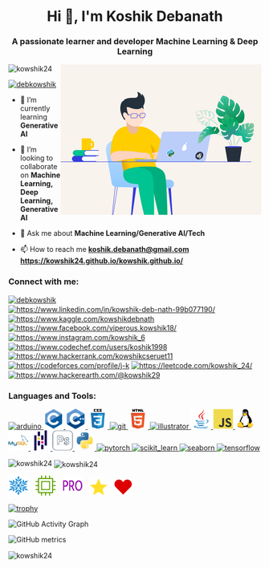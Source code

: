  <!--![MasterHead height="20"](Python-Web-Development.gif)!-->
<h1 align="center">Hi 👋, I'm Koshik Debanath</h1>

<h3 align="center">A passionate learner and developer Machine Learning & Deep Learning</h3>
<img align="right" alt="Coding" width="400" src="image_processing20210909-29286-dr58yz.gif">
<p align="left"> <img src="https://komarev.com/ghpvc/?username=kowshik24&label=Profile%20views&color=0e75b6&style=flat" alt="kowshik24" /> </p>

<p align="left"> <a href="https://twitter.com/debkowshik" target="blank"><img src="https://img.shields.io/twitter/follow/debkowshik?logo=twitter&style=for-the-badge" alt="debkowshik" /></a> </p>

- 🌱 I’m currently learning **Generative AI**

- 👯 I’m looking to collaborate on **Machine Learning, Deep Learning, Generative AI**

- 💬 Ask me about **Machine Learning/Generative AI/Tech**

- 📫 How to reach me **koshik.debanath@gmail.com https://kowshik24.github.io/kowshik.github.io/**

<h3 align="left">Connect with me:</h3>
<p align="left">
<a href="https://twitter.com/debkowshik" target="blank"><img align="center" src="https://raw.githubusercontent.com/rahuldkjain/github-profile-readme-generator/master/src/images/icons/Social/twitter.svg" alt="debkowshik" height="30" width="40" /></a>
<a href="https://linkedin.com/in/https://www.linkedin.com/in/kowshik-deb-nath-99b077190/" target="blank"><img align="center" src="https://raw.githubusercontent.com/rahuldkjain/github-profile-readme-generator/master/src/images/icons/Social/linked-in-alt.svg" alt="https://www.linkedin.com/in/kowshik-deb-nath-99b077190/" height="30" width="40" /></a>
<a href="https://kaggle.com/https://www.kaggle.com/kowshikdebnath" target="blank"><img align="center" src="https://raw.githubusercontent.com/rahuldkjain/github-profile-readme-generator/master/src/images/icons/Social/kaggle.svg" alt="https://www.kaggle.com/kowshikdebnath" height="30" width="40" /></a>
<a href="https://fb.com/https://www.facebook.com/viperous.kowshik18/" target="blank"><img align="center" src="https://raw.githubusercontent.com/rahuldkjain/github-profile-readme-generator/master/src/images/icons/Social/facebook.svg" alt="https://www.facebook.com/viperous.kowshik18/" height="30" width="40" /></a>
<a href="https://instagram.com/https://www.instagram.com/kowshik_6" target="blank"><img align="center" src="https://raw.githubusercontent.com/rahuldkjain/github-profile-readme-generator/master/src/images/icons/Social/instagram.svg" alt="https://www.instagram.com/kowshik_6" height="30" width="40" /></a>
<a href="https://www.codechef.com/users/https://www.codechef.com/users/koshik1998" target="blank"><img align="center" src="https://cdn.jsdelivr.net/npm/simple-icons@3.1.0/icons/codechef.svg" alt="https://www.codechef.com/users/koshik1998" height="30" width="40" /></a>
<a href="https://www.hackerrank.com/https://www.hackerrank.com/kowshikcseruet11" target="blank"><img align="center" src="https://raw.githubusercontent.com/rahuldkjain/github-profile-readme-generator/master/src/images/icons/Social/hackerrank.svg" alt="https://www.hackerrank.com/kowshikcseruet11" height="30" width="40" /></a>
<a href="https://codeforces.com/profile/https://codeforces.com/profile/j-k" target="blank"><img align="center" src="https://raw.githubusercontent.com/rahuldkjain/github-profile-readme-generator/master/src/images/icons/Social/codeforces.svg" alt="https://codeforces.com/profile/j-k" height="30" width="40" /></a>
<a href="https://www.leetcode.com/https://leetcode.com/kowshik_24/" target="blank"><img align="center" src="https://raw.githubusercontent.com/rahuldkjain/github-profile-readme-generator/master/src/images/icons/Social/leet-code.svg" alt="https://leetcode.com/kowshik_24/" height="30" width="40" /></a>
<a href="https://www.hackerearth.com/https://www.hackerearth.com/@kowshik29" target="blank"><img align="center" src="https://raw.githubusercontent.com/rahuldkjain/github-profile-readme-generator/master/src/images/icons/Social/hackerearth.svg" alt="https://www.hackerearth.com/@kowshik29" height="30" width="40" /></a>
</p>

<h3 align="left">Languages and Tools:</h3>
<p align="left"> <a href="https://www.arduino.cc/" target="_blank" rel="noreferrer"> <img src="https://cdn.worldvectorlogo.com/logos/arduino-1.svg" alt="arduino" width="40" height="40"/> </a> <a href="https://www.cprogramming.com/" target="_blank" rel="noreferrer"> <img src="https://raw.githubusercontent.com/devicons/devicon/master/icons/c/c-original.svg" alt="c" width="40" height="40"/> </a> <a href="https://www.w3schools.com/cpp/" target="_blank" rel="noreferrer"> <img src="https://raw.githubusercontent.com/devicons/devicon/master/icons/cplusplus/cplusplus-original.svg" alt="cplusplus" width="40" height="40"/> </a> <a href="https://www.w3schools.com/css/" target="_blank" rel="noreferrer"> <img src="https://raw.githubusercontent.com/devicons/devicon/master/icons/css3/css3-original-wordmark.svg" alt="css3" width="40" height="40"/> </a> <a href="https://git-scm.com/" target="_blank" rel="noreferrer"> <img src="https://www.vectorlogo.zone/logos/git-scm/git-scm-icon.svg" alt="git" width="40" height="40"/> </a> <a href="https://www.w3.org/html/" target="_blank" rel="noreferrer"> <img src="https://raw.githubusercontent.com/devicons/devicon/master/icons/html5/html5-original-wordmark.svg" alt="html5" width="40" height="40"/> </a> <a href="https://www.adobe.com/in/products/illustrator.html" target="_blank" rel="noreferrer"> <img src="https://www.vectorlogo.zone/logos/adobe_illustrator/adobe_illustrator-icon.svg" alt="illustrator" width="40" height="40"/> </a> <a href="https://www.java.com" target="_blank" rel="noreferrer"> <img src="https://raw.githubusercontent.com/devicons/devicon/master/icons/java/java-original.svg" alt="java" width="40" height="40"/> </a> <a href="https://developer.mozilla.org/en-US/docs/Web/JavaScript" target="_blank" rel="noreferrer"> <img src="https://raw.githubusercontent.com/devicons/devicon/master/icons/javascript/javascript-original.svg" alt="javascript" width="40" height="40"/> </a> <a href="https://www.linux.org/" target="_blank" rel="noreferrer"> <img src="https://raw.githubusercontent.com/devicons/devicon/master/icons/linux/linux-original.svg" alt="linux" width="40" height="40"/> </a> <a href="https://www.mysql.com/" target="_blank" rel="noreferrer"> <img src="https://raw.githubusercontent.com/devicons/devicon/master/icons/mysql/mysql-original-wordmark.svg" alt="mysql" width="40" height="40"/> </a> <a href="https://pandas.pydata.org/" target="_blank" rel="noreferrer"> <img src="https://raw.githubusercontent.com/devicons/devicon/2ae2a900d2f041da66e950e4d48052658d850630/icons/pandas/pandas-original.svg" alt="pandas" width="40" height="40"/> </a> <a href="https://www.photoshop.com/en" target="_blank" rel="noreferrer"> <img src="https://raw.githubusercontent.com/devicons/devicon/master/icons/photoshop/photoshop-line.svg" alt="photoshop" width="40" height="40"/> </a> <a href="https://www.python.org" target="_blank" rel="noreferrer"> <img src="https://raw.githubusercontent.com/devicons/devicon/master/icons/python/python-original.svg" alt="python" width="40" height="40"/> </a> <a href="https://pytorch.org/" target="_blank" rel="noreferrer"> <img src="https://www.vectorlogo.zone/logos/pytorch/pytorch-icon.svg" alt="pytorch" width="40" height="40"/> </a> <a href="https://scikit-learn.org/" target="_blank" rel="noreferrer"> <img src="https://upload.wikimedia.org/wikipedia/commons/0/05/Scikit_learn_logo_small.svg" alt="scikit_learn" width="40" height="40"/> </a> <a href="https://seaborn.pydata.org/" target="_blank" rel="noreferrer"> <img src="https://seaborn.pydata.org/_images/logo-mark-lightbg.svg" alt="seaborn" width="40" height="40"/> </a> <a href="https://www.tensorflow.org" target="_blank" rel="noreferrer"> <img src="https://www.vectorlogo.zone/logos/tensorflow/tensorflow-icon.svg" alt="tensorflow" width="40" height="40"/> </a> </p>

<p><img align="left" src="https://github-readme-stats.vercel.app/api/top-langs?username=kowshik24&show_icons=true&locale=en&layout=compact" alt="kowshik24" /></p>

<p>&nbsp;<img align="center" src="https://github-readme-stats.vercel.app/api?username=kowshik24&show_icons=true&locale=en" alt="kowshik24" /></p>

<a href='https://archiveprogram.github.com/'><img src='https://raw.githubusercontent.com/acervenky/animated-github-badges/master/assets/acbadge.gif' width='40' height='40'></a> <a href='https://docs.github.com/en/developers'><img src='https://raw.githubusercontent.com/acervenky/animated-github-badges/master/assets/devbadge.gif' width='40' height='40'></a> <a href='https://github.com/pricing'><img src='https://raw.githubusercontent.com/acervenky/animated-github-badges/master/assets/pro.gif' width='40' height='40'></a> <a href='https://stars.github.com/'><img src='https://raw.githubusercontent.com/acervenky/animated-github-badges/master/assets/starbadge.gif' width='35' height='35'></a> <a href='https://docs.github.com/en/github/supporting-the-open-source-community-with-github-sponsors'><img src='https://raw.githubusercontent.com/acervenky/animated-github-badges/master/assets/sponsorbadge.gif' width='35' height='35'></a> 

[![trophy](https://github-profile-trophy.vercel.app/?username=kowshik24)](https://github.com/ryo-ma/github-profile-trophy)

![GitHub Activity Graph](https://activity-graph.herokuapp.com/graph?username=kowshik24)  

![GitHub metrics](https://metrics.lecoq.io/kowshik24)  




<p><img align="center" src="https://github-readme-streak-stats.herokuapp.com/?user=kowshik24&" alt="kowshik24" /></p>
